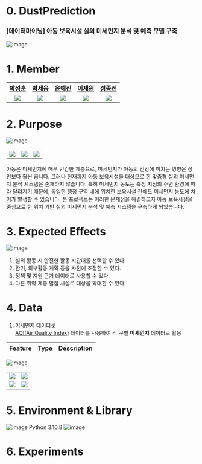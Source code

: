 # 0. DustPrediction
### [데이터마이닝] 아동 보육시설 실외 미세먼지 분석 및 예측 모델 구축
![image](https://github.com/user-attachments/assets/5a6d949f-68d7-4f13-9246-3f8a775d05f6)


# 1. Member

<table width="50%" align="center">
    <tr>
        <td align="center"><b><a href="https://github.com/parkseonghun598">박성훈</a></b></td>
        <td align="center"><b><a href="https://github.com/hardwoong">박세웅</a></b></td>
        <td align="center"><b><a href="https://github.com/nyun-nye">윤예진</a></b></td>
        <td align="center"><b><a href="https://github.com/jwon0523">이재원</a></b></td>
        <td align="center"><b><a href="https://github.com/ThreeeJ">정종진</a></b></td>
    </tr>
    <tr>
        <td align="center"><img src="https://github.com/user-attachments/assets/89488c31-8e6c-45b3-b6e0-90c65fc72260"></td>
        <td align="center"><img src="https://github.com/user-attachments/assets/641b67e8-e7b2-4093-93ba-1d744fc953eb"></td>
        <td align="center"><img src="https://github.com/user-attachments/assets/27a2052f-11c1-4662-8726-783cffb79117"></td>
        <td align="center"><img src="https://github.com/user-attachments/assets/795a1add-5c72-49da-a201-8659fbcc1f6a"></td>
        <td align="center"><img src="https://github.com/user-attachments/assets/858b107c-1f60-4d15-b606-493de24f1910"></td>
    </tr>
</table>

# 2. Purpose

![image](https://github.com/user-attachments/assets/20b91684-b6cc-4423-84ed-1b70c8de8d91)
<table width="50%" align="center">
  <tr>
        <td align="center"><img src="https://github.com/user-attachments/assets/d52ef1b2-d029-4892-9727-f86a6229f223"></td>
        <td align="center"><img src="https://github.com/user-attachments/assets/f07f884d-914d-46e9-90cb-3c2af2edd4e7"></td>
        <td align="center"><img src="https://github.com/user-attachments/assets/26bccc8c-3f25-4dc9-8382-8e88038e8338"></td>
    </tr>
</table>

아동은 미세먼지에 매우 민감한 계층으로, 미세먼지가 아동의 건강에 미치는 영향은 성인보다 훨씬 큽니다. 그러나 현재까지 아동 보육시설을 대상으로 한 맞춤형 실외 미세먼지 분석 시스템은 존재하지 않습니다. 특히 미세먼지 농도는 측정 지점의 주변 환경에 따라 달라지기 때문에, 동일한 행정 구역 내에 위치한 보육시설 간에도 미세먼지 농도에 차이가 발생할 수 있습니다. 본 프로젝트는 이러한 문제점을 해결하고자 아동 보육시설을 중심으로 한 위치 기반 실외 미세먼지 분석 및 예측 시스템을 구축하게 되었습니다.

# 3. Expected Effects

![image](https://github.com/user-attachments/assets/d468c888-7995-4909-a00e-2f9d798a997b)
1. 실외 활동 시 안전한 활동 시간대를 선택할 수 있다.
2. 환기, 외부활동 계획 등을 사전에 조정할 수 있다.
3. 정책 및 지원 근거 데이터로 사용할 수 있다.
4. 다른 취약 계층 밀집 시설로 대상을 확대할 수 있다.


# 4. Data

1. 미세먼지 데이터셋 <br>
  [AQI(Air Quality Index)](https://aqicn.org/city/korea/seoul/gangdong-gu/kr/) 데이터를 사용하여 각 구별 **미세먼지** 데이터로 활용

Feature | Type | Description
---|---|---

![image](https://github.com/user-attachments/assets/4d537c3f-a90e-41ca-b139-7e1a40d30d85)
<table width="50%" align="center">
  <tr>
        <td align="center"><img src="https://github.com/user-attachments/assets/861aedcd-0245-4ebc-8785-cde471c2bbf2"></td>
        <td align="center"><img src="https://github.com/user-attachments/assets/cfd1129a-37e2-43a1-843c-6d575335cda2"></td>
  </tr>
  <tr>
        <td align="center"><img src="https://github.com/user-attachments/assets/153f4446-e8f7-481e-be07-a05a8cdec6ea"></td>
        <td align="center"><img src="https://github.com/user-attachments/assets/365ed73c-a41b-4a5d-8a04-d736c7a5e850"></td>
  </tr>
</table>

# 5. Environment & Library

![image](https://github.com/user-attachments/assets/105735c7-75cb-44a5-a39b-8b4e5ec23bb3)
Python 3.10.8
![image](https://github.com/user-attachments/assets/3f83d033-7020-4823-83f2-1c0e969da79d)


# 6. Experiments
